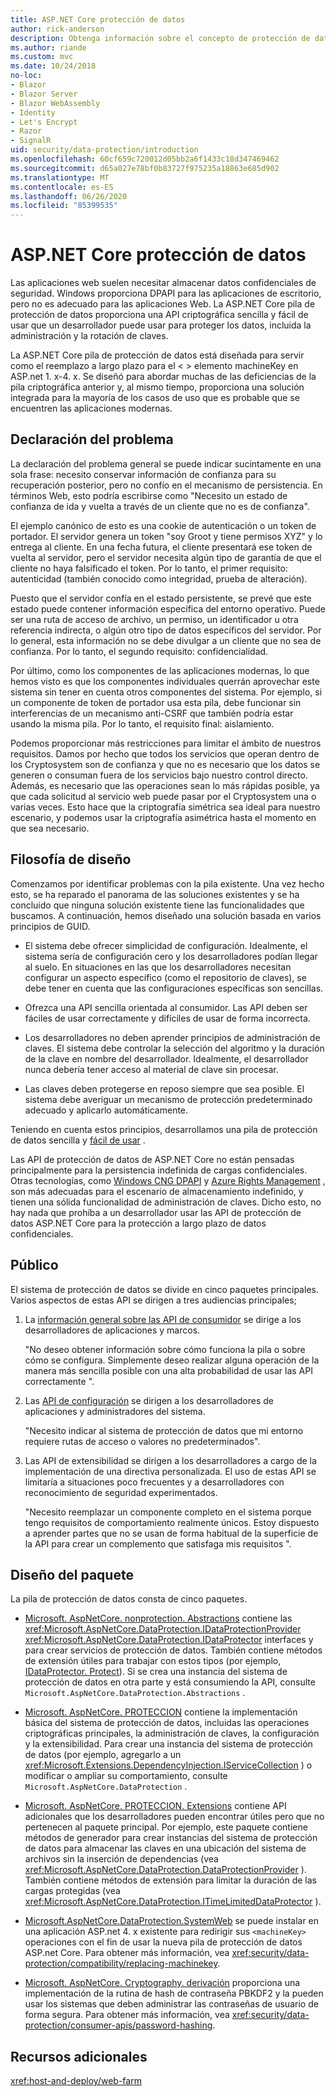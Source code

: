 ```yaml
---
title: ASP.NET Core protección de datos
author: rick-anderson
description: Obtenga información sobre el concepto de protección de datos y los principios de diseño de las API de protección de datos de ASP.NET Core.
ms.author: riande
ms.custom: mvc
ms.date: 10/24/2018
no-loc:
- Blazor
- Blazor Server
- Blazor WebAssembly
- Identity
- Let's Encrypt
- Razor
- SignalR
uid: security/data-protection/introduction
ms.openlocfilehash: 60cf659c720012d05bb2a6f1433c18d347469462
ms.sourcegitcommit: d65a027e78bf0b83727f975235a18863e685d902
ms.translationtype: MT
ms.contentlocale: es-ES
ms.lasthandoff: 06/26/2020
ms.locfileid: "85399535"
---
```

# <a name="aspnet-core-data-protection"></a>ASP.NET Core protección de datos

Las aplicaciones web suelen necesitar almacenar datos confidenciales de seguridad. Windows proporciona DPAPI para las aplicaciones de escritorio, pero no es adecuado para las aplicaciones Web. La ASP.NET Core pila de protección de datos proporciona una API criptográfica sencilla y fácil de usar que un desarrollador puede usar para proteger los datos, incluida la administración y la rotación de claves.

La ASP.NET Core pila de protección de datos está diseñada para servir como el reemplazo a largo plazo para el &lt; &gt; elemento machineKey en ASP.net 1. x-4. x. Se diseñó para abordar muchas de las deficiencias de la pila criptográfica anterior y, al mismo tiempo, proporciona una solución integrada para la mayoría de los casos de uso que es probable que se encuentren las aplicaciones modernas.

## <a name="problem-statement"></a>Declaración del problema

La declaración del problema general se puede indicar sucintamente en una sola frase: necesito conservar información de confianza para su recuperación posterior, pero no confío en el mecanismo de persistencia. En términos Web, esto podría escribirse como "Necesito un estado de confianza de ida y vuelta a través de un cliente que no es de confianza".

El ejemplo canónico de esto es una cookie de autenticación o un token de portador. El servidor genera un token "soy Groot y tiene permisos XYZ" y lo entrega al cliente. En una fecha futura, el cliente presentará ese token de vuelta al servidor, pero el servidor necesita algún tipo de garantía de que el cliente no haya falsificado el token. Por lo tanto, el primer requisito: autenticidad (también conocido como integridad, prueba de alteración).

Puesto que el servidor confía en el estado persistente, se prevé que este estado puede contener información específica del entorno operativo. Puede ser una ruta de acceso de archivo, un permiso, un identificador u otra referencia indirecta, o algún otro tipo de datos específicos del servidor. Por lo general, esta información no se debe divulgar a un cliente que no sea de confianza. Por lo tanto, el segundo requisito: confidencialidad.

Por último, como los componentes de las aplicaciones modernas, lo que hemos visto es que los componentes individuales querrán aprovechar este sistema sin tener en cuenta otros componentes del sistema. Por ejemplo, si un componente de token de portador usa esta pila, debe funcionar sin interferencias de un mecanismo anti-CSRF que también podría estar usando la misma pila. Por lo tanto, el requisito final: aislamiento.

Podemos proporcionar más restricciones para limitar el ámbito de nuestros requisitos. Damos por hecho que todos los servicios que operan dentro de los Cryptosystem son de confianza y que no es necesario que los datos se generen o consuman fuera de los servicios bajo nuestro control directo. Además, es necesario que las operaciones sean lo más rápidas posible, ya que cada solicitud al servicio web puede pasar por el Cryptosystem una o varias veces. Esto hace que la criptografía simétrica sea ideal para nuestro escenario, y podemos usar la criptografía asimétrica hasta el momento en que sea necesario.

## <a name="design-philosophy"></a>Filosofía de diseño

Comenzamos por identificar problemas con la pila existente. Una vez hecho esto, se ha reparado el panorama de las soluciones existentes y se ha concluido que ninguna solución existente tiene las funcionalidades que buscamos. A continuación, hemos diseñado una solución basada en varios principios de GUID.

* El sistema debe ofrecer simplicidad de configuración. Idealmente, el sistema sería de configuración cero y los desarrolladores podían llegar al suelo. En situaciones en las que los desarrolladores necesitan configurar un aspecto específico (como el repositorio de claves), se debe tener en cuenta que las configuraciones específicas son sencillas.

* Ofrezca una API sencilla orientada al consumidor. Las API deben ser fáciles de usar correctamente y difíciles de usar de forma incorrecta.

* Los desarrolladores no deben aprender principios de administración de claves. El sistema debe controlar la selección del algoritmo y la duración de la clave en nombre del desarrollador. Idealmente, el desarrollador nunca debería tener acceso al material de clave sin procesar.

* Las claves deben protegerse en reposo siempre que sea posible. El sistema debe averiguar un mecanismo de protección predeterminado adecuado y aplicarlo automáticamente.

Teniendo en cuenta estos principios, desarrollamos una pila de protección de datos sencilla y [fácil de usar](xref:security/data-protection/using-data-protection) .

Las API de protección de datos de ASP.NET Core no están pensadas principalmente para la persistencia indefinida de cargas confidenciales. Otras tecnologías, como [Windows CNG DPAPI](https://msdn.microsoft.com/library/windows/desktop/hh706794%28v=vs.85%29.aspx) y [Azure Rights Management](/rights-management/) , son más adecuadas para el escenario de almacenamiento indefinido, y tienen una sólida funcionalidad de administración de claves. Dicho esto, no hay nada que prohíba a un desarrollador usar las API de protección de datos ASP.NET Core para la protección a largo plazo de datos confidenciales.

## <a name="audience"></a>Público

El sistema de protección de datos se divide en cinco paquetes principales. Varios aspectos de estas API se dirigen a tres audiencias principales;

1. La [información general sobre las API de consumidor](xref:security/data-protection/consumer-apis/overview) se dirige a los desarrolladores de aplicaciones y marcos.

   "No deseo obtener información sobre cómo funciona la pila o sobre cómo se configura. Simplemente deseo realizar alguna operación de la manera más sencilla posible con una alta probabilidad de usar las API correctamente ".

2. Las [API de configuración](xref:security/data-protection/configuration/overview) se dirigen a los desarrolladores de aplicaciones y administradores del sistema.

   "Necesito indicar al sistema de protección de datos que mi entorno requiere rutas de acceso o valores no predeterminados".

3. Las API de extensibilidad se dirigen a los desarrolladores a cargo de la implementación de una directiva personalizada. El uso de estas API se limitaría a situaciones poco frecuentes y a desarrolladores con reconocimiento de seguridad experimentados.

   "Necesito reemplazar un componente completo en el sistema porque tengo requisitos de comportamiento realmente únicos. Estoy dispuesto a aprender partes que no se usan de forma habitual de la superficie de la API para crear un complemento que satisfaga mis requisitos ".

## <a name="package-layout"></a>Diseño del paquete

La pila de protección de datos consta de cinco paquetes.

* [Microsoft. AspNetCore. nonprotection. Abstractions](https://www.nuget.org/packages/Microsoft.AspNetCore.DataProtection.Abstractions/) contiene las <xref:Microsoft.AspNetCore.DataProtection.IDataProtectionProvider> <xref:Microsoft.AspNetCore.DataProtection.IDataProtector> interfaces y para crear servicios de protección de datos. También contiene métodos de extensión útiles para trabajar con estos tipos (por ejemplo, [IDataProtector. Protect](xref:Microsoft.AspNetCore.DataProtection.DataProtectionCommonExtensions.Protect*)). Si se crea una instancia del sistema de protección de datos en otra parte y está consumiendo la API, consulte `Microsoft.AspNetCore.DataProtection.Abstractions` .

* [Microsoft. AspNetCore. PROTECCION](https://www.nuget.org/packages/Microsoft.AspNetCore.DataProtection/) contiene la implementación básica del sistema de protección de datos, incluidas las operaciones criptográficas principales, la administración de claves, la configuración y la extensibilidad. Para crear una instancia del sistema de protección de datos (por ejemplo, agregarlo a un <xref:Microsoft.Extensions.DependencyInjection.IServiceCollection> ) o modificar o ampliar su comportamiento, consulte `Microsoft.AspNetCore.DataProtection` .

* [Microsoft. AspNetCore. PROTECCION. Extensions](https://www.nuget.org/packages/Microsoft.AspNetCore.DataProtection.Extensions/) contiene API adicionales que los desarrolladores pueden encontrar útiles pero que no pertenecen al paquete principal. Por ejemplo, este paquete contiene métodos de generador para crear instancias del sistema de protección de datos para almacenar las claves en una ubicación del sistema de archivos sin la inserción de dependencias (vea <xref:Microsoft.AspNetCore.DataProtection.DataProtectionProvider> ). También contiene métodos de extensión para limitar la duración de las cargas protegidas (vea <xref:Microsoft.AspNetCore.DataProtection.ITimeLimitedDataProtector> ).

* [Microsoft.AspNetCore.DataProtection.SystemWeb](https://www.nuget.org/packages/Microsoft.AspNetCore.DataProtection.SystemWeb/) se puede instalar en una aplicación ASP.net 4. x existente para redirigir sus `<machineKey>` operaciones con el fin de usar la nueva pila de protección de datos ASP.net Core. Para obtener más información, vea <xref:security/data-protection/compatibility/replacing-machinekey>.

* [Microsoft. AspNetCore. Cryptography. derivación](https://www.nuget.org/packages/Microsoft.AspNetCore.Cryptography.KeyDerivation/) proporciona una implementación de la rutina de hash de contraseña PBKDF2 y la pueden usar los sistemas que deben administrar las contraseñas de usuario de forma segura. Para obtener más información, vea <xref:security/data-protection/consumer-apis/password-hashing>.

## <a name="additional-resources"></a>Recursos adicionales

<xref:host-and-deploy/web-farm>

